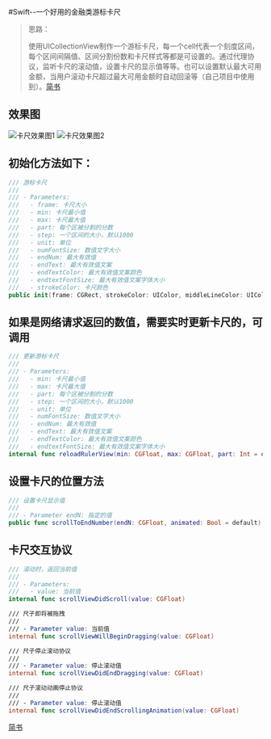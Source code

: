 #Swift--一个好用的金融类游标卡尺
> 思路：
> 
> 使用UICollectionView制作一个游标卡尺，每一个cell代表一个刻度区间，每个区间间隔值、区间分割份数和卡尺样式等都是可设置的。通过代理协议，监听卡尺的滚动值，设置卡尺的显示值等等。也可以设置默认最大可用金额，当用户滚动卡尺超过最大可用金额时自动回滚等（自己项目中使用到）。[简书](https://www.jianshu.com/p/61289c14ec34)
> 
> 

## 效果图

![卡尺效果图1](http://chuantu.biz/t6/223/1517975829x-1404792915.png)
![卡尺效果图2](http://chuantu.biz/t6/223/1517975853x-1404792915.png)

## 初始化方法如下：
~~~Swift
/// 游标卡尺
///
/// - Parameters:
///   - frame: 卡尺大小
///   - min: 卡尺最小值
///   - max: 卡尺最大值
///   - part: 每个区被分割的分数
///   - step: 一个区间的大小，默认1000
///   - unit: 单位
///   - numFontSize: 数值文字大小
///   - endNum: 最大有效值
///   - endText: 最大有效值文案
///   - endTextColor: 最大有效值文案颜色
///   - endtextFontSize: 最大有效值文案字体大小
///   - strokeColor: 卡尺颜色
public init(frame: CGRect, strokeColor: UIColor, middleLineColor: UIColor, min: CGFloat, max: CGFloat, part: Int = default, step: Int = default, unit: String = default, numFontSize: CGFloat, endNum: CGFloat, endText: String, endTextColor: UIColor, endtextFontSize: CGFloat)
~~~

## 如果是网络请求返回的数值，需要实时更新卡尺的，可调用
~~~Swift
/// 更新游标卡尺
///
/// - Parameters:
///   - min: 卡尺最小值
///   - max: 卡尺最大值
///   - part: 每个区被分割的分数
///   - step: 一个区间的大小，默认1000
///   - unit: 单位
///   - numFontSize: 数值文字大小
///   - endNum: 最大有效值
///   - endText: 最大有效值文案
///   - endTextColor: 最大有效值文案颜色
///   - endtextFontSize: 最大有效值文案字体大小
internal func reloadRulerView(min: CGFloat, max: CGFloat, part: Int = default, step: Int = default, unit: String = default, numFontSize: CGFloat, endNum: CGFloat, endText: String, endTextColor: UIColor, endtextFontSize: CGFloat)
~~~

## 设置卡尺的位置方法
~~~Swift
/// 设置卡尺显示值
///
/// - Parameter endN: 指定的值
public func scrollToEndNumber(endN: CGFloat, animated: Bool = default)
~~~

## 卡尺交互协议
~~~Swift
/// 滚动时，返回当前值
///
/// - Parameters:
///   - value: 当前值
internal func scrollViewDidScroll(value: CGFloat)

/// 尺子即将被拖拽
///
/// - Parameter value: 当前值
internal func scrollViewWillBeginDragging(value: CGFloat)

/// 尺子停止滚动协议
///
/// - Parameter value: 停止滚动值
internal func scrollViewDidEndDragging(value: CGFloat)

/// 尺子滚动动画停止协议
///
/// - Parameter value: 停止滚动值
internal func scrollViewDidEndScrollingAnimation(value: CGFloat)
~~~

[简书](https://www.jianshu.com/p/61289c14ec34)



